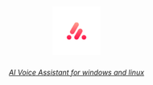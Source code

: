 <h1 align="center">
    <a href="https://raw.githubusercontent.com/0x1772/Synaptic/master/logo/logo.png">
    <img src="/logo/logo.png" width="96">
</h1> 
<p align="center">
  <i align="center">AI Voice Assistant for windows and linux</i>
</p>
